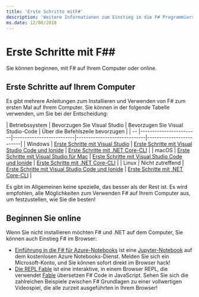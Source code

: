 ```yaml
---
title: 'Erste Schritte mitF#'
description: 'Weitere Informationen zum Einstieg in die F# Programmiersprache.'
ms.date: 12/08/2018
---
```

# <a name="get-started-with-f"></a>Erste Schritte mit F#\#

Sie können beginnen, mit F# auf Ihrem Computer oder online.

## <a name="get-started-on-your-machine"></a>Erste Schritte auf Ihrem Computer

Es gibt mehrere Anleitungen zum Installieren und Verwenden von F# zum ersten Mal auf Ihrem Computer.  Sie können in der folgende Tabelle verwenden, um Sie bei der Entscheidung:

| Betriebssystem | Bevorzugen Sie Visual Studio | Bevorzugen Sie Visual Studio-Code | Über die Befehlszeile bevorzugen |
| -- |------------------------|--------------------------|-----------------------------|-------------------------|
| Windows | [Erste Schritte mit Visual Studio](get-started-visual-studio.md) | [Erste Schritte mit Visual Studio Code und Ionide](get-started-vscode.md) | [Erste Schritte mit .NET Core-CLI](get-started-command-line.md) |
| macOS | [Erste Schritte mit Visual Studio für Mac](get-started-with-visual-studio-for-mac.md) | [Erste Schritte mit Visual Studio Code und Ionide](get-started-vscode.md) | [Erste Schritte mit .NET Core-CLI](get-started-command-line.md) |
| Linux | Nicht zutreffend | [Erste Schritte mit Visual Studio Code und Ionide](get-started-vscode.md) | [Erste Schritte mit .NET Core-CLI](get-started-command-line.md) |

Es gibt im Allgemeinen keine spezielle, das besser als der Rest ist. Es wird empfohlen, alle Möglichkeiten zum Verwenden F# auf Ihrem Computer aus, um festzustellen, wie Sie die besten!

## <a name="get-started-online"></a>Beginnen Sie online

Wenn Sie nicht installieren möchten F# und .NET auf dem Computer, Sie können auch Einstieg F# im Browser:

* [Einführung in die F# für Azure-Notebooks](https://notebooks.azure.com/Microsoft/projects/2018-Intro-FSharp/html/Introduction%20to%20FSharp.ipynb) ist eine [Jupyter-Notebook](https://jupyter.org/) auf dem kostenlosen Azure Notebooks-Dienst. Melden Sie sich ein Microsoft-Konto, und Sie können sofort direkt im Browser hack!
* [Die REPL Fable](https://fable.io/repl/) ist eine interaktive, in einem Browser REPL, die verwendet [Fable](https://fable.io/) übersetzen F# Code in JavaScript. Sehen Sie sich die zahlreichen Beispiele zwischen F# Grundlagen zu einer vollwertigen Videospiel, die alle zurzeit ausgeführten in Ihrem Browser!
